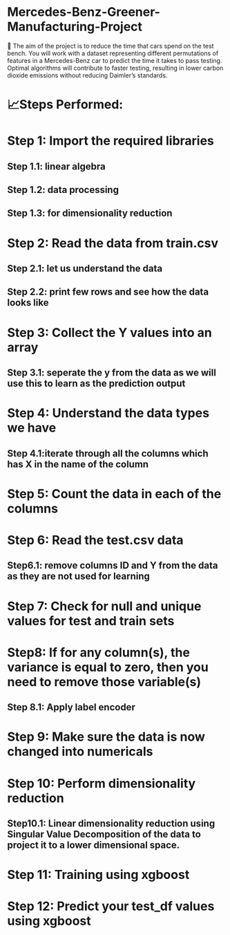 # Mercedes-Benz-Greener-Manufacturing-Project

📝 The aim of the project is to reduce the time that cars spend on the test bench. You will work with a dataset representing different permutations of features in a Mercedes-Benz car to predict the time it takes to pass testing. Optimal algorithms will contribute to faster testing, resulting in lower carbon dioxide emissions without reducing Daimler’s standards.

# 📈Steps Performed:

# Step 1: Import the required libraries

## Step 1.1: linear algebra

## Step 1.2: data processing

## Step 1.3: for dimensionality reduction

# Step 2: Read the data from train.csv

## Step 2.1: let us understand the data

## Step 2.2: print few rows and see how the data looks like

# Step 3: Collect the Y values into an array

## Step 3.1: seperate the y from the data as we will use this to learn as the prediction output

# Step 4: Understand the data types we have

## Step 4.1:iterate through all the columns which has X in the name of the column

# Step 5: Count the data in each of the columns

# Step 6: Read the test.csv data

## Step6.1: remove columns ID and Y from the data as they are not used for learning

# Step 7: Check for null and unique values for test and train sets 

# Step8: If for any column(s), the variance is equal to zero, then you need to remove those variable(s)

## Step 8.1: Apply label encoder

# Step 9: Make sure the data is now changed into numericals

# Step 10: Perform dimensionality reduction

## Step10.1: Linear dimensionality reduction using Singular Value Decomposition of the data to project it to a lower dimensional space.

# Step 11: Training using xgboost

# Step 12: Predict your test_df values using xgboost
